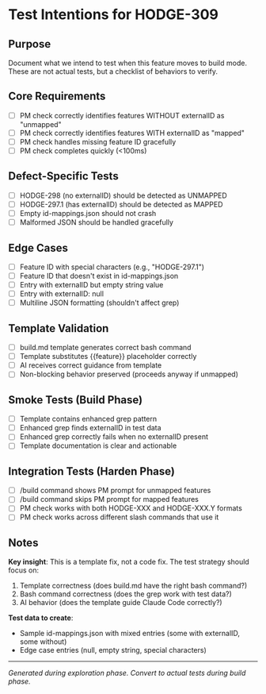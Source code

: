 # Test Intentions for HODGE-309

## Purpose
Document what we intend to test when this feature moves to build mode.
These are not actual tests, but a checklist of behaviors to verify.

## Core Requirements
- [ ] PM check correctly identifies features WITHOUT externalID as "unmapped"
- [ ] PM check correctly identifies features WITH externalID as "mapped"
- [ ] PM check handles missing feature ID gracefully
- [ ] PM check completes quickly (<100ms)

## Defect-Specific Tests
- [ ] HODGE-298 (no externalID) should be detected as UNMAPPED
- [ ] HODGE-297.1 (has externalID) should be detected as MAPPED
- [ ] Empty id-mappings.json should not crash
- [ ] Malformed JSON should be handled gracefully

## Edge Cases
- [ ] Feature ID with special characters (e.g., "HODGE-297.1")
- [ ] Feature ID that doesn't exist in id-mappings.json
- [ ] Entry with externalID but empty string value
- [ ] Entry with externalID: null
- [ ] Multiline JSON formatting (shouldn't affect grep)

## Template Validation
- [ ] build.md template generates correct bash command
- [ ] Template substitutes {{feature}} placeholder correctly
- [ ] AI receives correct guidance from template
- [ ] Non-blocking behavior preserved (proceeds anyway if unmapped)

## Smoke Tests (Build Phase)
- [ ] Template contains enhanced grep pattern
- [ ] Enhanced grep finds externalID in test data
- [ ] Enhanced grep correctly fails when no externalID present
- [ ] Template documentation is clear and actionable

## Integration Tests (Harden Phase)
- [ ] /build command shows PM prompt for unmapped features
- [ ] /build command skips PM prompt for mapped features
- [ ] PM check works with both HODGE-XXX and HODGE-XXX.Y formats
- [ ] PM check works across different slash commands that use it

## Notes
**Key insight**: This is a template fix, not a code fix. The test strategy should focus on:
1. Template correctness (does build.md have the right bash command?)
2. Bash command correctness (does the grep work with test data?)
3. AI behavior (does the template guide Claude Code correctly?)

**Test data to create**:
- Sample id-mappings.json with mixed entries (some with externalID, some without)
- Edge case entries (null, empty string, special characters)

---
*Generated during exploration phase. Convert to actual tests during build phase.*